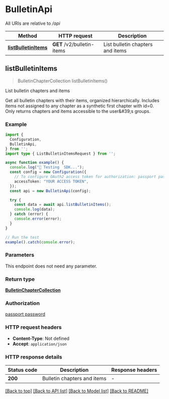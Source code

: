 # BulletinApi

All URIs are relative to */api*

| Method | HTTP request | Description |
|------------- | ------------- | -------------|
| [**listBulletinItems**](BulletinApi.md#listbulletinitems) | **GET** /v2/bulletin-items | List bulletin chapters and items |



## listBulletinItems

> BulletinChapterCollection listBulletinItems()

List bulletin chapters and items

Get all bulletin chapters with their items, organized hierarchically. Includes items not assigned to any chapter as a synthetic first chapter with id&#x3D;0. Only returns chapters and items accessible to the user\&#39;s groups.

### Example

```ts
import {
  Configuration,
  BulletinApi,
} from '';
import type { ListBulletinItemsRequest } from '';

async function example() {
  console.log("🚀 Testing  SDK...");
  const config = new Configuration({ 
    // To configure OAuth2 access token for authorization: passport password
    accessToken: "YOUR ACCESS TOKEN",
  });
  const api = new BulletinApi(config);

  try {
    const data = await api.listBulletinItems();
    console.log(data);
  } catch (error) {
    console.error(error);
  }
}

// Run the test
example().catch(console.error);
```

### Parameters

This endpoint does not need any parameter.

### Return type

[**BulletinChapterCollection**](BulletinChapterCollection.md)

### Authorization

[passport password](../README.md#passport-password)

### HTTP request headers

- **Content-Type**: Not defined
- **Accept**: `application/json`


### HTTP response details
| Status code | Description | Response headers |
|-------------|-------------|------------------|
| **200** | Bulletin chapters and items |  -  |

[[Back to top]](#) [[Back to API list]](../README.md#api-endpoints) [[Back to Model list]](../README.md#models) [[Back to README]](../README.md)

